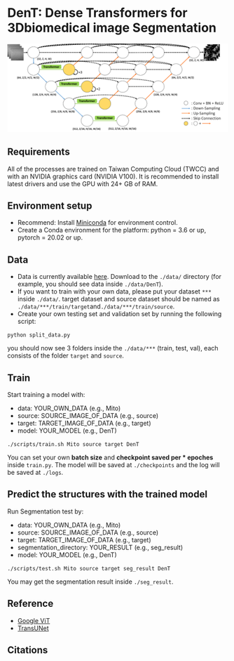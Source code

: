 # DenT: Dense Transformers for 3Dbiomedical image Segmentation

![](./figure/DenT.png)

## Requirements

All of the processes are trained on Taiwan Computing Cloud (TWCC) and with an NVIDIA graphics card (NVIDIA V100). It is recommended to install latest drivers and use the GPU with 24+ GB of RAM.

## Environment setup
- Recommend: Install [Miniconda](https://conda.io/miniconda.html) for environment control.
- Create a Conda environment for the platform: python = 3.6 or up, pytorch = 20.02 or up.

## Data
- Data is currently available [here](https://drive.google.com/drive/folders/10LJxPudM3GWgYvN6Rz-DhLWFRMt4WJLD?usp=sharing). Download to the `./data/` directory (for example, you should see data inside `./data/DenT`). 
- If you want to train with your own data, please put your dataset `***` inside `./data/`. target dataset and source dataset should be named as `./data/***/train/target`and`./data/***/train/source`.
- Create your own testing set and validation set by running the following script:
```shell
python split_data.py
```
you should now see 3 folders inside the `./data/***` (train, test, val), each consists of the folder `target` and `source`.

## Train
Start training a model with:
- data: YOUR_OWN_DATA (e.g., Mito)
- source: SOURCE_IMAGE_OF_DATA (e.g., source)
- target: TARGET_IMAGE_OF_DATA (e.g., target)
- model: YOUR_MODEL (e.g., DenT)
```shell
./scripts/train.sh Mito source target DenT
```
You can set your own **batch size** and **checkpoint saved per * epoches** inside `train.py`.
The model will be saved at `./checkpoints` and the log will be saved at `./logs`.

## Predict the structures with the trained model
Run Segmentation test by:
- data: YOUR_OWN_DATA (e.g., Mito)
- source: SOURCE_IMAGE_OF_DATA (e.g., source)
- target: TARGET_IMAGE_OF_DATA (e.g., target)
- segmentation_directory: YOUR_RESULT (e.g., seg_result)
- model: YOUR_MODEL (e.g., DenT)
```shell
./scripts/test.sh Mito source target seg_result DenT
```
You may get the segmentation result inside `./seg_result`.

## Reference
- [Google ViT](https://github.com/google-research/vision_transformer)
- [TransUNet](https://github.com/Beckschen/TransUNet)

## Citations

```bibtex
```


